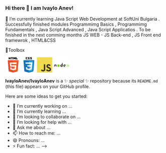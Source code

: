 ### Hi there 👋 I am Ivaylo Anev!

🌱 I’m currently learning Java Script Web Development at SoftUni Bulgaria .
Successfully finished modules Programmimg Basics , Programmimg Fundamentals , Java Script Advanced , Java Script Applicatios .
To be finished in the next comming months JS WEB - JS Back-end , JS Front end framewrok , HTML&CSS


🧰Toolbox

<img src="https://github.com/devicons/devicon/blob/master/icons/html5/html5-original-wordmark.svg" alt="HTML logo" width ="50" height ="50" /><img src="https://github.com/devicons/devicon/blob/master/icons/css3/css3-original-wordmark.svg" alt="CSS logo" width ="50" height ="50" /><img src="https://github.com/devicons/devicon/blob/master/icons/javascript/javascript-original.svg" alt="JavaScript logo" width ="50" height ="50" />
<img src="https://github.com/devicons/devicon/blob/master/icons/nodejs/nodejs-original-wordmark.svg" alt="NodeJS logo" width ="50" height ="50">

**IvayloAnev/IvayloAnev** is a ✨ _special_ ✨ repository because its `README.md` (this file) appears on your GitHub profile.

Here are some ideas to get you started:

- 🔭 I’m currently working on ...
- 🌱 I’m currently learning ...
- 👯 I’m looking to collaborate on ...
- 🤔 I’m looking for help with ...
- 💬 Ask me about ...
- 📫 How to reach me: ...
- 😄 Pronouns: ...
- ⚡ Fun fact: ...
-->

